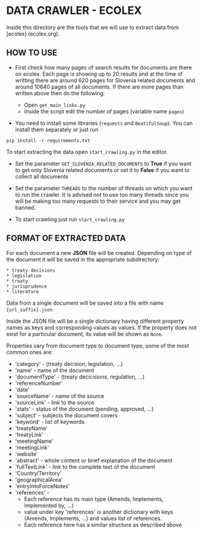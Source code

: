 # DATA CRAWLER - ECOLEX

Inside this directory are the tools that we will use to extract data from [ecolex] (ecolex.org).

## HOW TO USE

* First check how many pages of search results for documents are there on ecolex. Each page is showing up to 20 results and at the time of writting there are around 620 pages for Slovenia related documents and around 10640 pages of all documents. If there are more pages than written above then do the following:   
    
    * Open `get_main_links.py`
    * Inside the script edit the number of pages (variable name `pages`)

* You need to install some libraries (`requests` and `BeatifulSoup`). You can install them separately or just run   
```
pip install -r requirements.txt
```

To start extracting the data open `start_crawling.py` in the editor.

* Set the parameter `GET_SLOVENIA_RELATED_DOCUMENTS` to **True** if you want to get only Slovenia related documents or set it to **False** if you want to collect all documents
* Set the parameter `THREADS` to the number of threads on which you want to run the crawler. It is advised not to use too many threads since you will be making too many requests to their service and you may get banned.

* To start crawling just run `start_crawling.py`

## FORMAT OF EXTRACTED DATA

For each document a new **JSON** file will be created. Depending on type of the document it will be saved in the appropriate subdirectory:

    * treaty decisions   
    * legislation   
    * treaty  
    * jurisprudence  
    * literature

Data from a single document will be saved into a file with name `{url_suffix}.json`.

Inside the JSON file will be a single dictionary having different property names as keys and corresponding values as values. If the property does not exist for a particular document, its value will be shown as `None`.

Properties vary from document type to document type, some of the most common ones are:

* 'category' - (treaty decision, legislation, ...)
* 'name' - name of the document
* 'documentType' - (treaty decicisions, regulation, ...)
* 'referenceNumber'
* 'date'
* 'sourceName' -  name of the source
* 'sourceLink' - link to the source
* 'stats' - status of the document (pending, approved, ...)
* 'subject' - subjects the document covers
* 'keyword' - list of keywords 
* 'treatyName'
* 'treatyLink'
* 'meetingName'
* 'meetingLink'
* 'website'
* 'abstract' - whole content or brief explanation of the document
* 'fullTextLink' - link to the complete text of the document
* 'Country/Territory'
* 'geographicalArea' 
* 'entryIntoForceNotes'
* 'references' -
    * Each reference has its main type (Amends, Implements, Implemented by, ...)
    * value under key 'references' is another dictionary with keys (Amends, Implements, ...) and values list of references. 
    * Each reference here has a similar structure as described above 